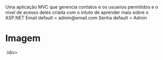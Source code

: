 <div>
  Uma aplicação MVC que gerencia contatos e os usuarios permitidos e o nivel de acesso deles criada com o intuto de aprender mais sobre o ASP.NET
  Email default = admin@email.com
  Senha default = Admin
  <h1>Imagem</h1>
  <img scr="https://postimg.cc/nCV6wPFT">
/div>
